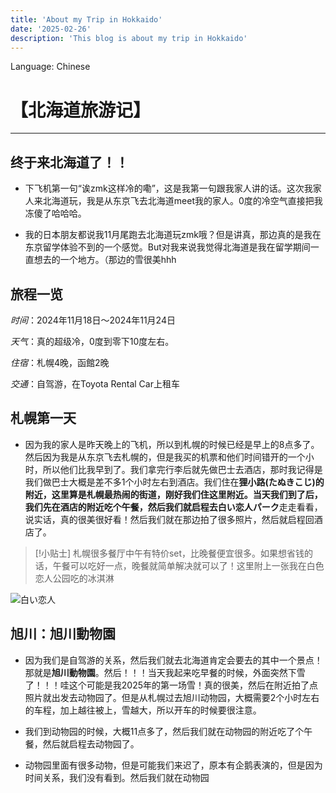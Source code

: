 ```yaml
---
title: 'About my Trip in Hokkaido'
date: '2025-02-26'
description: 'This blog is about my trip in Hokkaido'
---
```


Language: Chinese

# 【北海道旅游记】
----

## 终于来北海道了！！

- 下飞机第一句“诶zmk这样冷的嘞”，这是我第一句跟我家人讲的话。这次我家人来北海道玩，我是从东京飞去北海道meet我的家人。0度的冷空气直接把我冻傻了哈哈哈。

- 我的日本朋友都说我11月尾跑去北海道玩zmk哦？但是讲真，那边真的是我在东京留学体验不到的一个感觉。But对我来说我觉得北海道是我在留学期间一直想去的一个地方。（那边的雪很美hhh

## 旅程一览

*时间*：2024年11月18日～2024年11月24日

*天气*：真的超级冷，0度到零下10度左右。

*住宿*：札幌4晚，函館2晚

*交通*：自驾游，在Toyota Rental Car上租车


## 札幌第一天

- 因为我的家人是昨天晚上的飞机，所以到札幌的时候已经是早上的8点多了。然后因为我是从东京飞去札幌的，但是我买的机票和他们时间错开的一个小时，所以他们比我早到了。我们拿完行李后就先做巴士去酒店，那时我记得是我们做巴士大概是差不多1个小时左右到酒店。我们住在**狸小路(たぬきこじ)**的附近，这里算是札幌最热闹的街道，刚好我们住这里附近。当天我们到了后，我们先在酒店的附近吃个午餐，然后我们就启程去**白い恋人パーク**走走看看，说实话，真的很美很好看！然后我们就在那边拍了很多照片，然后就启程回酒店了。

> [!小贴士] 札幌很多餐厅中午有特价set，比晚餐便宜很多。如果想省钱的话，午餐可以吃好一点，晚餐就简单解决就可以了！这里附上一张我在白色恋人公园吃的冰淇淋

![白い恋人](blog-images/icecream.jpg)

## 旭川：旭川動物園

- 因为我们是自驾游的关系，然后我们就去北海道肯定会要去的其中一个景点！那就是**旭川動物園**。然后！！！当天我起来吃早餐的时候，外面突然下雪了！！！哇这个可能是我2025年的第一场雪！真的很美，然后在附近拍了点照片就出发去动物园了。但是从札幌过去旭川动物园，大概需要2个小时左右的车程，加上越往被上，雪越大，所以开车的时候要很注意。

- 我们到动物园的时候，大概11点多了，然后我们就在动物园的附近吃了个午餐，然后就启程去动物园了。

- 动物园里面有很多动物，但是可能我们来迟了，原本有企鹅表演的，但是因为时间关系，我们没有看到。然后我们就在动物园




